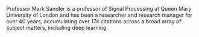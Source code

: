 <br>
<br>
<br>
Professor Mark Sandler is a professor of Signal Processing at Queen Mary University of London and has been a researcher and research manager for over 40 years, accumulating over 17k citations across a broad array of subject matters, including deep learning.
